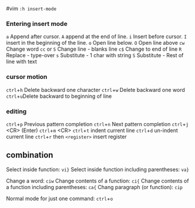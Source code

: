 #vim 
`:h insert-mode`
### Entering insert mode
`a` Append after cursor. `A`  append at the end of line.
`i` Insert before cursor. `I` insert in the beginning of the line.
`o` Open line below. `O` Open line above
`cw` Change word
`cc` or `S` Change line - blanks line
`c$` Change to end of line
`R` Replace - type-over
`s` Substitute - 1 char with string
`S` Substitute - Rest of line with text

### cursor motion
`ctrl`+`h` Delete backward one character
`ctrl`+`w` Delete backward one word
`ctrl`+`u`Delete backward to beginning of line
### editing
`ctrl`+`p` Previous pattern completion
`ctrl`+`n` Next pattern completion
`ctrl`+`j` \<CR\> (Enter)
`ctrl`+`m` \<CR\>
`ctrl`+`t` indent current line
`ctrl`+`d` un-indent current line
`ctrl`+`r` then `<register>` insert register
## combination
Select inside function: `vi}`
Select inside function including parentheses: `va}`

Change a word: `ciw`
Change contents of a function: `ci{`
Change contents of a function including parentheses: `ca{`
Chang paragraph (or function): `cip`

Normal mode for just one command: `ctrl`+`o`
